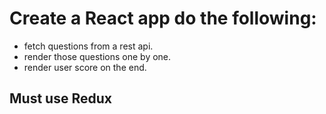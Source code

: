# Create a React app do the following:

- fetch questions from a rest api.
- render those questions one by one.
- render user score on the end.

## Must use Redux
